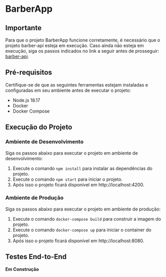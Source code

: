 # BarberApp

## Importante
Para que o projeto BarberApp funcione corretamente, é necessário que o projeto barber-api esteja em execução. Caso ainda não esteja em execução, siga os passos indicados no link a seguir antes de prosseguir: [barber-api](https://github.com/TechFring/barber-api/tree/dev).

## Pré-requisitos
Certifique-se de que as seguintes ferramentas estejam instaladas e configuradas em seu ambiente antes de executar o projeto:

- Node.js 18.17
- Docker
- Docker Compose

## Execução do Projeto

### Ambiente de Desenvolvimento
Siga os passos abaixo para executar o projeto em ambiente de desenvolvimento:

1. Execute o comando `npm install` para instalar as dependências do projeto.
2. Execute o comando `npm start` para iniciar o projeto.
3. Após isso o projeto ficará disponível em http://localhost:4200.

### Ambiente de Produção
Siga os passos abaixo para executar o projeto em ambiente de produção:

1. Execute o comando `docker-compose build` para construir a imagem do projeto.
2. Execute o comando `docker-compose up` para iniciar o container do projeto.
3. Após isso o projeto ficará disponível em http://localhost:8080.

## Testes End-to-End
**Em Construção**
